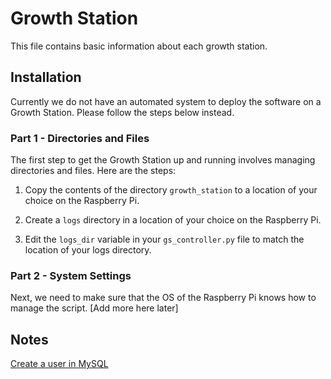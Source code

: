 # Growth Station

This file contains basic information about each growth station.

## Installation

Currently we do not have an automated system to deploy the software on a Growth Station. Please follow the steps below instead.

### Part 1 - Directories and Files

The first step to get the Growth Station up and running involves managing directories and files. Here are the steps:

1. Copy the contents of the directory `growth_station` to a location of your choice on the Raspberry Pi.

2. Create a `logs` directory in a location of your choice on the Raspberry Pi.

3. Edit the `logs_dir` variable in your `gs_controller.py` file to match the location of your logs directory.

### Part 2 - System Settings

Next, we need to make sure that the OS of the Raspberry Pi knows how to manage the script. [Add more here later]

## Notes

[Create a user in MySQL](https://stackoverflow.com/questions/13357760/mysql-create-user-if-not-exists)
